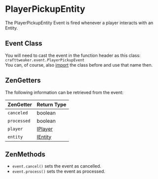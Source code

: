 # PlayerPickupEntity

The PlayerPickupEntity Event is fired whenever a player interacts with an Entity.

## Event Class
You will need to cast the event in the function header as this class:  
`crafttweaker.event.PlayerPickupEvent`  
You can, of course, also [import](/AdvancedFunctions/Import/) the class before and use that name then.


## ZenGetters
The following information can be retrieved from the event:

| ZenGetter   | Return Type                          |
|-------------|--------------------------------------|
| `canceled`  | boolean                              |
| `processed` | boolean                              |
| `player`    | [IPlayer](/Vanilla/Players/IPlayer/)  |
| `entity`    | [IEntity](/Vanilla/Entities/IEntity/) |

## ZenMethods

- `event.cancel()` sets the event as cancelled.
- `event.process()` sets the event as processed.
